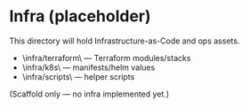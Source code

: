 ﻿# Infra (placeholder)

This directory will hold Infrastructure-as-Code and ops assets.
- \infra/terraform\  — Terraform modules/stacks
- \infra/k8s\        — manifests/helm values
- \infra/scripts\    — helper scripts

(Scaffold only — no infra implemented yet.)
